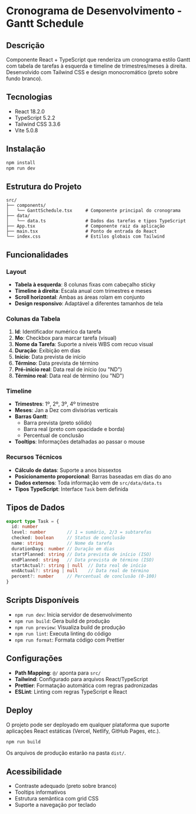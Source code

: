 # Cronograma de Desenvolvimento - Gantt Schedule

## Descrição
Componente React + TypeScript que renderiza um cronograma estilo Gantt com tabela de tarefas à esquerda e timeline de trimestres/meses à direita. Desenvolvido com Tailwind CSS e design monocromático (preto sobre fundo branco).

## Tecnologias
- React 18.2.0
- TypeScript 5.2.2
- Tailwind CSS 3.3.6
- Vite 5.0.8

## Instalação
```bash
npm install
npm run dev
```

## Estrutura do Projeto
```
src/
├── components/
│   └── GanttSchedule.tsx     # Componente principal do cronograma
├── data/
│   └── data.ts               # Dados das tarefas e tipos TypeScript
├── App.tsx                   # Componente raiz da aplicação
├── main.tsx                  # Ponto de entrada do React
└── index.css                 # Estilos globais com Tailwind
```

## Funcionalidades

### Layout
- **Tabela à esquerda**: 8 colunas fixas com cabeçalho sticky
- **Timeline à direita**: Escala anual com trimestres e meses
- **Scroll horizontal**: Ambas as áreas rolam em conjunto
- **Design responsivo**: Adaptável a diferentes tamanhos de tela

### Colunas da Tabela
1. **Id**: Identificador numérico da tarefa
2. **Mo**: Checkbox para marcar tarefa (visual)
3. **Nome da Tarefa**: Suporte a níveis WBS com recuo visual
4. **Duração**: Exibição em dias
5. **Início**: Data prevista de início
6. **Término**: Data prevista de término
7. **Pré-início real**: Data real de início (ou "ND")
8. **Término real**: Data real de término (ou "ND")

### Timeline
- **Trimestres**: 1º, 2º, 3º, 4º trimestre
- **Meses**: Jan a Dez com divisórias verticais
- **Barras Gantt**: 
  - Barra prevista (preto sólido)
  - Barra real (preto com opacidade e borda)
  - Percentual de conclusão
- **Tooltips**: Informações detalhadas ao passar o mouse

### Recursos Técnicos
- **Cálculo de datas**: Suporte a anos bissextos
- **Posicionamento proporcional**: Barras baseadas em dias do ano
- **Dados externos**: Toda informação vem de `src/data/data.ts`
- **Tipos TypeScript**: Interface `Task` bem definida

## Tipos de Dados

```typescript
export type Task = {
  id: number
  level: number        // 1 = sumário, 2/3 = subtarefas
  checked: boolean     // Status de conclusão
  name: string         // Nome da tarefa
  durationDays: number // Duração em dias
  startPlanned: string // Data prevista de início (ISO)
  endPlanned: string   // Data prevista de término (ISO)
  startActual?: string | null  // Data real de início
  endActual?: string | null    // Data real de término
  percent?: number     // Percentual de conclusão (0-100)
}
```

## Scripts Disponíveis
- `npm run dev`: Inicia servidor de desenvolvimento
- `npm run build`: Gera build de produção
- `npm run preview`: Visualiza build de produção
- `npm run lint`: Executa linting do código
- `npm run format`: Formata código com Prettier

## Configurações
- **Path Mapping**: `@/` aponta para `src/`
- **Tailwind**: Configurado para arquivos React/TypeScript
- **Prettier**: Formatação automática com regras padronizadas
- **ESLint**: Linting com regras TypeScript e React

## Deploy
O projeto pode ser deployado em qualquer plataforma que suporte aplicações React estáticas (Vercel, Netlify, GitHub Pages, etc.).

```bash
npm run build
```

Os arquivos de produção estarão na pasta `dist/`.

## Acessibilidade
- Contraste adequado (preto sobre branco)
- Tooltips informativos
- Estrutura semântica com grid CSS
- Suporte a navegação por teclado

